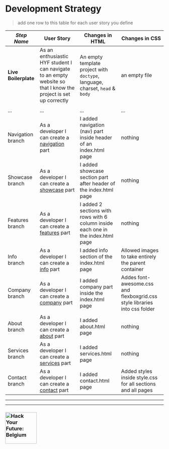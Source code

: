 # Development Strategy

> add one row to this table for each user story you define

| _Step Name_ | User Story | Changes in HTML | Changes in CSS |
| --- | --- | --- | --- |
| __Live Boilerplate__ | As an enthusiastic HYF student I can navigate to an empty website so that I know the project is set up correctly | An empty template project with `doctype`, language, charset, `head` & `body` | an empty file |
|  | |  |  |
| ... | ... | ... | ... |
| Navigation branch | As a developer I can create a [navigation](https://github.com/ekaterinaasf/app-theme/tree/navigation) part | I added navigation (nav) part inside header of an index.html page  | nothing |
| Showcase branch | As a developer I can create a [showcase](https://github.com/ekaterinaasf/app-theme/tree/showcase) part | I added showcase section part after header of the index.html page  | nothing |
| Features branch | As a developer I can create a [features](https://github.com/ekaterinaasf/app-theme/tree/features) part | I added 2 sections with rows with 6 column inside each one in the index.html page  | nothing |
| Info branch | As a developer I can create a [info](https://github.com/ekaterinaasf/app-theme/tree/info) part | I added info section of the index.html page  | Allowed images to take entirely the parent container |
| Company branch | As a developer I can create a [company](https://github.com/ekaterinaasf/app-theme/tree/company) part | I added company part inside the index.html page  | Addes font-awesome.css and flexboxgrid.css style libraries into css folder |
| About branch | As a developer I can create a [about](https://github.com/ekaterinaasf/app-theme/tree/about) part | I added about.html page  | nothing |
| Services branch | As a developer I can create a [services](https://github.com/ekaterinaasf/app-theme/tree/services) part | I added services.html page  | nothing |
| Contact branch | As a developer I can create a [contact](https://github.com/ekaterinaasf/app-theme/) part | I added contact.html page  | Added styles inside style.css for all sections and all pages |


---
---

### <a href="https://hackyourfuture.be" target="_blank"><img src="https://user-images.githubusercontent.com/18554853/63941625-4c7c3d00-ca6c-11e9-9a76-8d5e3632fe70.jpg" width="100" height="100" alt="Hack Your Future: Belgium"></a>
